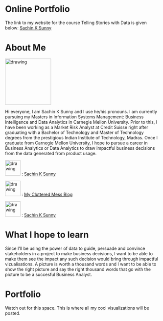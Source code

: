 # Online Portfolio

The link to my website for the course Telling Stories with Data is given below:
[Sachin K Sunny](https://sachinksunny.github.io/DataViz/)

# About Me
<img src="https://user-images.githubusercontent.com/56980097/72670390-d6707680-3a0a-11ea-89d9-3c61ea723e84.png" alt="drawing" width="150"/>

Hi everyone, I am Sachin K Sunny and I use he/his pronouns. I am currently pursuing my Masters in Information Systems Management: Business Intelligence and Data Analytics in Carnegie Mellon University. Prior to this, I have been working as a Market Risk Analyst at Credit Suisse right after graduating with a Bachelor of Technology and Master of Technology degrees from the prestigious Indian Institute of Technology, Madras. Once I graduate from Carnegie Mellon University, I hope to pursue a career in Business Analytics or Data Analytics to draw impactful business decisions from the data generated from product usage.

<img src="https://user-images.githubusercontent.com/56980097/72670713-c9ee1d00-3a0e-11ea-9848-7bd719201f11.png" alt="drawing" height="50"/> : [Sachin K Sunny](https://www.facebook.com/SachinKSunny1110)

<img src="https://user-images.githubusercontent.com/56980097/72670634-a5de0c00-3a0d-11ea-8339-f7ce800829f0.png" alt="drawing" height="50"/> : [My Cluttered Mess Blog](http://myclutteredmess.blogspot.com/)

<img src="https://user-images.githubusercontent.com/56980097/72670687-8c898f80-3a0e-11ea-9c8a-c1c020948d8d.png" alt="drawing" height="50"/> : [Sachin K Sunny](https://www.linkedin.com/in/sachinksunny/)


# What I hope to learn
Since I'll be using the power of data to guide, persuade and convince stakeholders in a project to make business decisions, I want to be able to make them see the impact any such decision would bring through impactful vizualisations. A picture is worth a thousand words and I want to be able to show the right picture and say the right thousand words that go with the picture to be a succesful Business Analyst.

# Portfolio
Watch out for this space. This is where all my cool visualizations will be posted.
